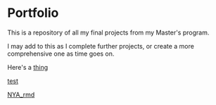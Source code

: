 # Portfolio
This is a repository of all my final projects from my Master's program.

I may add to this as I complete further projects, or create a more comprehensive one as time goes on.

Here's a [thing](Bank_Loan_Modelling.md)

[test](https://github.com/SaiSolutions-Py/SaiSolutions-Py.github.io/tree/main)

[NYA_rmd](NYA_Statistics_Analysis.Rmd)
